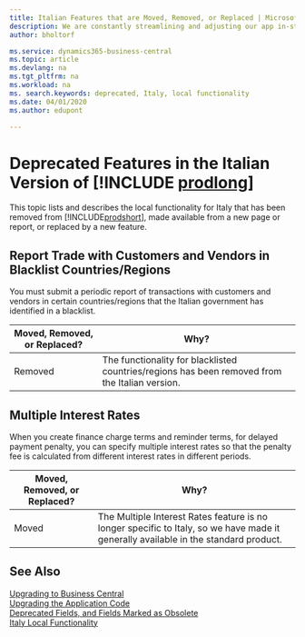 ```yaml
---
title: Italian Features that are Moved, Removed, or Replaced | Microsoft Docs
description: We are constantly streamlining and adjusting our app in-step with market developments. Read about the features for Italy that we have moved, removed, or replaced.
author: bholtorf

ms.service: dynamics365-business-central
ms.topic: article
ms.devlang: na
ms.tgt_pltfrm: na
ms.workload: na
ms. search.keywords: deprecated, Italy, local functionality
ms.date: 04/01/2020
ms.author: edupont

---
```


# Deprecated Features in the Italian Version of [!INCLUDE [prodlong](../developer/includes/prodlong.md)]
This topic lists and describes the local functionality for Italy that has been removed from [!INCLUDE[prodshort](../developer/includes/prodshort.md)], made available from a new page or report, or replaced by a new feature.

## Report Trade with Customers and Vendors in Blacklist Countries/Regions
You must submit a periodic report of transactions with customers and vendors in certain countries/regions that the Italian government has identified in a blacklist.

|Moved, Removed, or Replaced?|Why?|
|----|----|
|Removed| The functionality for blacklisted countries/regions has been removed from the Italian version.|

## Multiple Interest Rates
When you create finance charge terms and reminder terms, for delayed payment penalty, you can specify multiple interest rates so that the penalty fee is calculated from different interest rates in different periods.

|Moved, Removed, or Replaced?|Why?|
|----|----|
|Moved| The Multiple Interest Rates feature is no longer specific to Italy, so we have made it generally available in the standard product. |

## See Also
[Upgrading to Business Central](upgrading-to-business-central.md)  
[Upgrading the Application Code](upgrading-the-application-code.md)  
[Deprecated Fields, and Fields Marked as Obsolete](deprecated-fields.md)  
[Italy Local Functionality](/dynamics365/business-central/LocalFunctionality/Italy/italy-local-functionality)  
